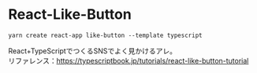 # React-Like-Button

```shell
yarn create react-app like-button --template typescript
```
React+TypeScriptでつくるSNSでよく見かけるアレ。<br>
リファレンス：https://typescriptbook.jp/tutorials/react-like-button-tutorial

